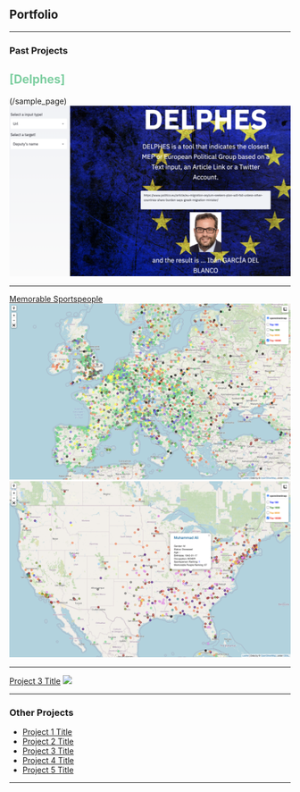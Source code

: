 ## Portfolio

---

### Past Projects

<h2 style='color:#7DCEA0'>[Delphes]</h2>(/sample_page)
<img src="images/delphes2.png?raw=true"/>

---
[Memorable Sportspeople](/pdf/sample_presentation.pdf)
<img src="images/memorable_people.png?raw=true"/>
<img src="images/memorable_people2.png?raw=true"/>

---
[Project 3 Title](http://example.com/)
<img src="images/dummy_thumbnail.png?raw=true"/>

---

### Other Projects

- [Project 1 Title](http://example.com/)
- [Project 2 Title](http://example.com/)
- [Project 3 Title](http://example.com/)
- [Project 4 Title](http://example.com/)
- [Project 5 Title](http://example.com/)

---
